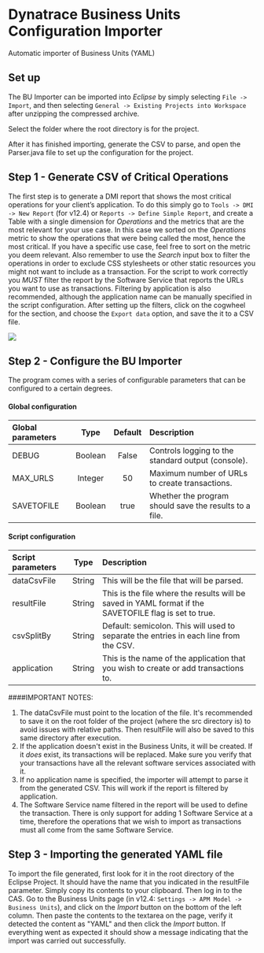 # Dynatrace Business Units Configuration Importer
Automatic importer of Business Units (YAML)


## Set up

The BU Importer can be imported into *Eclipse* by simply selecting `File -> Import`, and then selecting `General -> Existing Projects
into Workspace` after unzipping the compressed archive.

Select the folder where the root directory is for the project.

After it has finished importing, generate the CSV to parse, and open the Parser.java file to set up the configuration for the project.

## Step 1 - Generate CSV of Critical Operations

The first step is to generate a DMI report that shows the most critical operations for your client’s application. To do this
simply go to `Tools -> DMI -> New Report` (for v12.4) or `Reports -> Define Simple Report`, and create a Table with a single dimension
for _Operations_ and the metrics that are the most relevant for your use case.
In this case we sorted on the _Operations_ metric to show the operations that were being called the most, hence the most critical.
If you have a specific use case, feel free to sort on the metric you deem relevant. Also remember to use the _Search_ input box to
filter the operations in order to exclude CSS stylesheets or other static resources you might not want to include as a transaction. For the script
to work correctly you *MUST* filter the report by the Software Service that reports the URLs you want to use as transactions. Filtering by application is also recommended, although the application name can be manually specified in the script configuration. After setting up the filters, click on the cogwheel for the section, and choose the `Export data` option, and save the it to a CSV file.

![](http://i.imgur.com/YVMdBo1.gif)

## Step 2 - Configure the BU Importer

The program comes with a series of configurable parameters that can be configured to a certain degrees.

#### Global configuration

| Global parameters | Type | Default | Description |
| :-------------|:-------------:| :-----:|:-----|
| DEBUG      | Boolean | False | Controls logging to the standard output (console). |
| MAX_URLS   | Integer | 50 | Maximum number of URLs to create transactions.
| SAVETOFILE | Boolean |  true |  Whether the program should save the results to a file. |


#### Script configuration

| Script parameters | Type | Description |
| :-------------|:-------------:|:-----|
| dataCsvFile      | String | This will be the file that will be parsed. |
| resultFile   | String | This is the file where the results will be saved in YAML format if the SAVETOFILE flag is set to true. |
| csvSplitBy | String |  Default: semicolon. This will used to separate the entries in each line from the CSV. |
| application | String | This is the name of the application that you wish to create or add transactions to. |

####IMPORTANT NOTES:
1. The dataCsvFile must point to the location of the file. It's recommended to save it on the root folder of the project (where the src directory is) to avoid issues with relative paths. Then resultFile will also be saved to this same directory after execution.
2. If the application doesn't exist in the Business Units, it will be created. If it _does_ exist, its transactions will be replaced. Make sure you verify that your transactions have all the relevant software services associated with it.
3. If no application name is specified, the importer will attempt to parse it from the generated CSV. This will work if the report is filtered by application.
4. The Software Service name filtered in the report will be used to define the transaction. There is only support for adding 1 Software Service at a time, therefore the operations that we wish to import as transactions must all come from the same Software Service.

## Step 3 - Importing the generated YAML file

To import the file generated, first look for it in the root directory of the Eclipse Project. It should have the name that you
indicated in the resultFile parameter. Simply copy its contents to your clipboard. Then log in to the CAS. Go to the Business Units
page (in v12.4: `Settings -> APM Model -> Business Units`), and click on the _Import_ button on the bottom of the left column. Then
paste the contents to the textarea on the page, verify it detected the content as "YAML" and then click the _Import_ button.
If everything went as expected it should show a message indicating that the import was carried out successfully.
